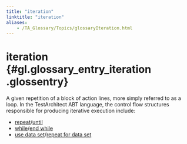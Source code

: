 ```yaml
--- 
title: "iteration"
linktitle: "iteration"
aliases: 
    - /TA_Glossary/Topics/glossaryIteration.html
---
```

# iteration {#gl.glossary_entry_iteration .glossentry}

A given repetition of a block of action lines, more simply referred to as a loop. In the TestArchitect ABT language, the control flow structures responsible for producing iterative execution include:

-   [repeat](../../TA_Automation/Topics/bia_repeat.html)/[until](../../TA_Automation/Topics/bia_until.html)
-   [while](../../TA_Automation/Topics/bia_while.html)/[end while](../../TA_Automation/Topics/bia_end_while.html)
-   [use data set](../../TA_Automation/Topics/bia_use_data_set.html)/[repeat for data set](../../TA_Automation/Topics/bia_repeat_for_data_set.html)

